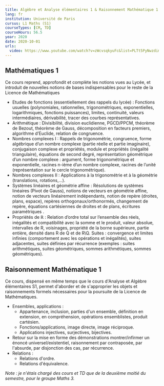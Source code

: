 ```yaml
---
title: Algèbre et Analyse élémentaires 1 & Raisonnement Mathématique 1
lang: fr
institution: Université de Paris
cursus: L1 Maths (S1)
courseTypes: [CM, TD]
courseHours: 56.5
year: 2020
date: 2020-10-01
urls:
  video: https://www.youtube.com/watch?v=zWcvsqkyuFc&list=PLTt5PyNwzdimZnxXcAy-fiPCsLGPgeQ4F
---
```



## Mathématiques 1

Ce cours reprend, approfondit et complète les notions vues au Lycée, et introduit de nouvelles notions de bases indispensables pour le reste de la Licence de Mathématiques

- Etudes de fonctions (essentiellement des rappels du lycée) : Fonctions usuelles (polynomiales, rationnelles, trigonométriques, exponentielles, logarithmiques, fonctions puissances), limites, continuité, valeurs intermédiaires, dérivabilité, tracer des courbes représentatives.
- Arithmétique : Divisibilité, division euclidienne, PGCD/PPCM, théorème de Bezout, théorème de Gauss, décomposition en facteurs premiers, algorithme d’Euclide, relation de congruence.
- Nombres complexes I : Rappels de trigonométrie, congruence, forme algébrique d’un nombre complexe (partie réelle et partie imaginaire), conjugaison complexe et propriétés, module et propriétés (inégalité triangulaire), équations de second degré, représentation géométrique d’un nombre complexe : argument, forme trigonométrique et exponentielle, racines n-ième d’un nombre complexe, racines de l’unité (représentation sur le cercle trigonométrique).
- Nombres complexes II : Applications à la trigonométrie et à la géométrie (translations, rotations,...).
- Systèmes linéaires et géométrie affine : Résolutions de systèmes linéaires (Pivot de Gauss), notions de vecteurs en géométrie affine, notion de vecteurs linéairement indépendants, notion de repère (droites, plans, espace), repères orthogonaux/orthonormés, changement de repère, équations cartésiennes de droites et de plans, écritures paramétriques .
- Propriétés de $\mathbb{R}$ : Relation d’ordre total sur l’ensemble des réels, inégalités et compatibilité avec la somme et le produit, valeur absolue, intervalles de R, voisinages, propriété de la borne supérieure, partie entière, densité dans R de Q et de R\Q.
Suites : convergence et limites infinies (comportement avec les opérations et inégalités), suites adjacentes, suites définies par récurrence (exemples : suites arithmétiques, suites géométriques, sommes arithmétiques, sommes géométriques).

## Raisonnement Mathématique 1
Ce cours, dispensé en même temps que le cours d'Analyse et Algèbre élémentaires S1, permet d'aborder et de s'approprier les objets et raisonnements formels nécessaires pour la poursuite de la Licence de Mathématiques.

- Ensembles, applications :
  - Appartenance, inclusion, parties d'un ensemble, définition en extension, en compréhension, opérations ensemblistes, produit cartésien.
  - Fonctions/applications, image directe, image réciproque.
  - Applications injectives, surjectives, bijectives.
- Retour sur la mise en forme des démonstrations montrer/infirmer un énoncé universel/existentiel, raisonnement par contraposée, par l'absurde, par disjonction des cas, par récurrence.
- Relations :
  - Relations d'ordre.
  - Relations d'équivalence.

*Note : je n'étais chargé des cours et TD que de la deuxième moitié du semestre, pour le groupe Maths 3.*

